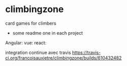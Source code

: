 # climbingzone
card games for climbers

* some readme one in each project

Angular:
vue:
react:

integration continue avec travis 
https://travis-ci.org/francoisauxietre/climbingzone/builds/610432482
